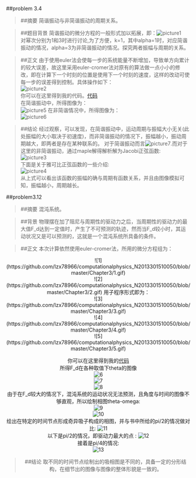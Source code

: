 ##problem 3.4

>##摘要
简谐振动与非简谐振动的周期关系。

>##题目背景
简谐振动的微分方程的一般形式加以拓展，即：![picture1](https://github.com/lzx78966/computationalphysics_N2013301510050/blob/master/Chapter3/picture1.gif)  
对幂次分别为1和3时进行讨论,为了方便，k=1，其中alpha=1时，对应简谐振动的情况，alpha=3为非简谐振动的情况。探究两者振幅与周期的关系。

>##正文
由于使用euler法会使每一步的系统能量不断增加，导致单方向累计的较大误差，故这里采用euler-cromer法对原有的算法做一点小小的修改，即在计算下一个时刻的位置是使用下一个时刻的速度，这样的改动可使每一步的误差得到控制。具体操作如下：  
![picture2](https://github.com/lzx78966/computationalphysics_N2013301510050/blob/master/Chapter3/picture2.png)  
你可以在这里得到我的代码。[代码](https://github.com/lzx78966/computationalphysics_N2013301510050/blob/master/Chapter3/problem3.4.py)  
在简谐振动中，所得图像为：  
![picture5](https://github.com/lzx78966/computationalphysics_N2013301510050/blob/master/Chapter3/picture5.png)
在非简谐情况中，所得图像为：   
![picture6](https://github.com/lzx78966/computationalphysics_N2013301510050/blob/master/Chapter3/picture6.png)  

>##结论
经过观察，可以发现，在简谐振动中，运动周期与振幅大小无关(此处振幅的大小取决于初速度)，而非简谐振动的情况下，振幅越小，振动周期越大，即两者是存在某种联系的。 对于简谐振动而言![picture7](https://github.com/lzx78966/computationalphysics_N2013301510050/blob/master/Chapter3/picture7.png).而对于这里的非简谐振动，通过maple解得解析解为Jacobi正弦函数:  
![picture3](https://github.com/lzx78966/computationalphysics_N2013301510050/blob/master/Chapter3/picture3.png)  
下面是关于雅可比正弦函数的一些介绍:  
![picture4](https://github.com/lzx78966/computationalphysics_N2013301510050/blob/master/Chapter3/picture4.png)  
从上式可以看出该函数的振幅的确与周期有函数关系，并且由图像模拟可知，振幅越小，周期越长。

##problem3.12

>##摘要
混沌系统。

>##背景
物理摆在加了阻尼与周期性的驱动力之后，当周期性的驱动力的最大值F_d达到一定值时，产生了不可预测的轨迹，然而当F_d较小时，其运动状况又是可以预测的，这就是一个混沌系统所具备的条件。

>##正文
本次计算依然使用euler-cromer法，所用的微分方程组为：  
<center>![1](https://github.com/lzx78966/computationalphysics_N2013301510050/blob/master/Chapter3/1.gif)  
<center>![2](https://github.com/lzx78966/computationalphysics_N2013301510050/blob/master/Chapter3/2.gif)  
用子程序形式即为：  
<center>![3](https://github.com/lzx78966/computationalphysics_N2013301510050/blob/master/Chapter3/3.gif)  
<center>![4](https://github.com/lzx78966/computationalphysics_N2013301510050/blob/master/Chapter3/4.gif)  
<center>![5](https://github.com/lzx78966/computationalphysics_N2013301510050/blob/master/Chapter3/5.gif)

你可以在这里得到我的[代码]()  
所得F_d在各种取值下theta的图像  
![6](https://github.com/lzx78966/computationalphysics_N2013301510050/blob/master/Chapter3/6.png)  
![7](https://github.com/lzx78966/computationalphysics_N2013301510050/blob/master/Chapter3/7.png)  
![8](https://github.com/lzx78966/computationalphysics_N2013301510050/blob/master/Chapter3/8.png)  
由于在F_d较大的情况下，混沌系统的运动状况无法预测，且角度与时间的图像不够直观，所以绘制相图theta-omega:  
![9](https://github.com/lzx78966/computationalphysics_N2013301510050/blob/master/Chapter3/9.png)  
![10](https://github.com/lzx78966/computationalphysics_N2013301510050/blob/master/Chapter3/10.png)  
绘出在特定的时间节点形成奇异吸子构成的相图，并与书中所给的pi/2的情况做对比:
![11](https://github.com/lzx78966/computationalphysics_N2013301510050/blob/master/Chapter3/11.png)  
以下是pi/2的情况，即驱动力最大的点 :
![12](https://github.com/lzx78966/computationalphysics_N2013301510050/blob/master/Chapter3/12.png)  
接着是pi/4的情况:  
![13](https://github.com/lzx78966/computationalphysics_N2013301510050/blob/master/Chapter3/13.png)   

>##结论
取不同的时间节点绘制出的吸相图是不同的，具备一定的分形结构，在细节出的图像与图像的整体形貌是一致的。

